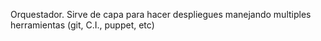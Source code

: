 Orquestador.
Sirve de capa para hacer despliegues manejando multiples herramientas (git, C.I., puppet, etc)
